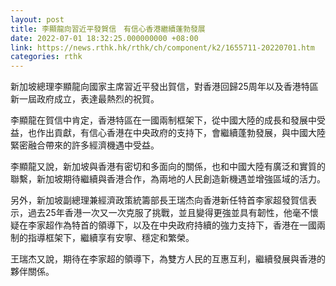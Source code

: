 ```yaml
---
layout: post
title: 李顯龍向習近平發賀信　有信心香港繼續蓬勃發展
date: 2022-07-01 18:32:25.000000000 +08:00
link: https://news.rthk.hk/rthk/ch/component/k2/1655711-20220701.htm
categories: rthk
---
```


新加坡總理李顯龍向國家主席習近平發出賀信，對香港回歸25周年以及香港特區新一屆政府成立，表達最熱烈的祝賀。

李顯龍在賀信中肯定，香港特區在一國兩制框架下，從中國大陸的成長和發展中受益，也作出貢獻，有信心香港在中央政府的支持下，會繼續蓬勃發展，與中國大陸緊密融合帶來的許多經濟機遇中受益。

李顯龍又說，新加坡與香港有密切和多面向的關係，也和中國大陸有廣泛和實質的聯繫，新加坡期待繼續與香港合作，為兩地的人民創造新機遇並增強區域的活力。

另外，新加坡副總理兼經濟政策統籌部長王瑞杰向香港新任特首李家超發賀信表示，過去25年香港一次又一次克服了挑戰，並且變得更強並具有韌性，他毫不懷疑在李家超作為特首的領導下，以及在中央政府持續的強力支持下，香港在一國兩制的指導框架下，繼續享有安寧、穩定和繁榮。 

王瑞杰又說，期待在李家超的領導下，為雙方人民的互惠互利，繼續發展與香港的夥伴關係。
